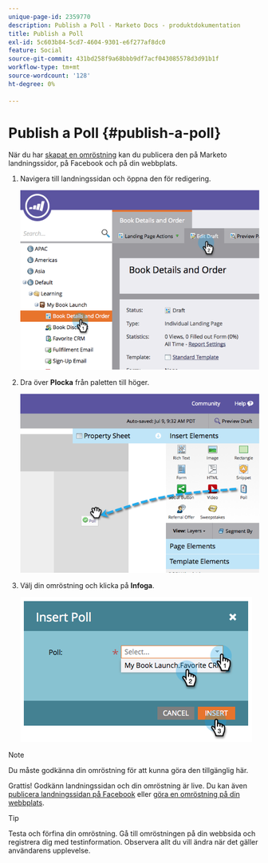 ```yaml
---
unique-page-id: 2359770
description: Publish a Poll - Marketo Docs - produktdokumentation
title: Publish a Poll
exl-id: 5c603b84-5cd7-4604-9301-e6f277af8dc0
feature: Social
source-git-commit: 431bd258f9a68bbb9df7acf043085578d3d91b1f
workflow-type: tm+mt
source-wordcount: '128'
ht-degree: 0%

---
```


# Publish a Poll {#publish-a-poll}

När du har [skapat en omröstning](/help/marketo/product-docs/demand-generation/social/creating-a-poll/create-a-poll.md) kan du publicera den på Marketo landningssidor, på Facebook och på din webbplats.

1. Navigera till landningssidan och öppna den för redigering.

   ![](assets/image2014-9-19-10-3a45-3a23.png)

1. Dra över **Plocka** från paletten till höger.

   ![](assets/image2014-9-19-10-3a45-3a50.png)

1. Välj din omröstning och klicka på **Infoga**.

   ![](assets/image2014-9-19-10-3a45-3a58.png)

>[!NOTE]
>
>Du måste godkänna din omröstning för att kunna göra den tillgänglig här.

Grattis! Godkänn landningssidan och din omröstning är live. Du kan även [publicera landningssidan på Facebook](/help/marketo/product-docs/demand-generation/facebook/publish-landing-pages-to-facebook.md) eller [göra en omröstning på din webbplats](/help/marketo/product-docs/demand-generation/social/social-functions/deploy-social-on-your-website.md).

>[!TIP]
>
>Testa och förfina din omröstning. Gå till omröstningen på din webbsida och registrera dig med testinformation. Observera allt du vill ändra när det gäller användarens upplevelse.
